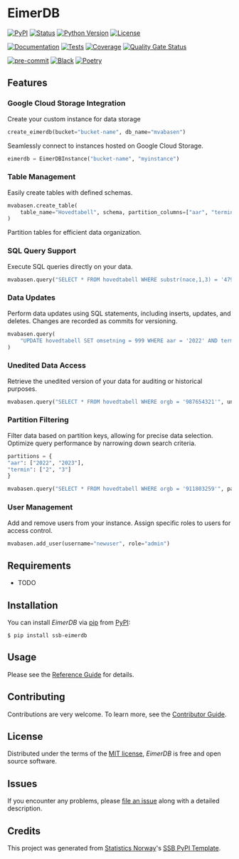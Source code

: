 # EimerDB

[![PyPI](https://img.shields.io/pypi/v/ssb-eimerdb.svg)][pypi status]
[![Status](https://img.shields.io/pypi/status/ssb-eimerdb.svg)][pypi status]
[![Python Version](https://img.shields.io/pypi/pyversions/ssb-eimerdb)][pypi status]
[![License](https://img.shields.io/pypi/l/ssb-eimerdb)][license]

[![Documentation](https://github.com/statisticsnorway/ssb-eimerdb/actions/workflows/docs.yml/badge.svg)][documentation]
[![Tests](https://github.com/statisticsnorway/ssb-eimerdb/workflows/Tests/badge.svg)][tests]
[![Coverage](https://sonarcloud.io/api/project_badges/measure?project=statisticsnorway_ssb-eimerdb&metric=coverage)][sonarcov]
[![Quality Gate Status](https://sonarcloud.io/api/project_badges/measure?project=statisticsnorway_ssb-eimerdb&metric=alert_status)][sonarquality]

[![pre-commit](https://img.shields.io/badge/pre--commit-enabled-brightgreen?logo=pre-commit&logoColor=white)][pre-commit]
[![Black](https://img.shields.io/badge/code%20style-black-000000.svg)][black]
[![Poetry](https://img.shields.io/endpoint?url=https://python-poetry.org/badge/v0.json)][poetry]

[pypi status]: https://pypi.org/project/ssb-eimerdb/
[documentation]: https://statisticsnorway.github.io/ssb-eimerdb
[tests]: https://github.com/statisticsnorway/ssb-eimerdb/actions?workflow=Tests
[sonarcov]: https://sonarcloud.io/summary/overall?id=statisticsnorway_ssb-eimerdb
[sonarquality]: https://sonarcloud.io/summary/overall?id=statisticsnorway_ssb-eimerdb
[pre-commit]: https://github.com/pre-commit/pre-commit
[black]: https://github.com/psf/black
[poetry]: https://python-poetry.org/

## Features

### Google Cloud Storage Integration

Create your custom instance for data storage
```python
create_eimerdb(bucket="bucket-name", db_name="mvabasen")
```
Seamlessly connect to instances hosted on Google Cloud Storage.
```python
eimerdb = EimerDBInstance("bucket-name", "myinstance")
```

### Table Management

Easily create tables with defined schemas.
```python
mvabasen.create_table(
    table_name="Hovedtabell", schema, partition_columns=["aar", "termin"], editable=True
)
```
Partition tables for efficient data organization.

### SQL Query Support

Execute SQL queries directly on your data.
```python
mvabasen.query("SELECT * FROM hovedtabell WHERE substr(nace,1,3) = '479'")
```
    

### Data Updates

Perform data updates using SQL statements, including inserts, updates, and deletes.
Changes are recorded as commits for versioning.
```python
mvabasen.query(
    "UPDATE hovedtabell SET omsetning = 999 WHERE aar = '2022' AND termin = '2' AND orgb = '987654321'"
)
```

### Unedited Data Access

Retrieve the unedited version of your data for auditing or historical purposes.
```python
mvabasen.query("SELECT * FROM hovedtabell WHERE orgb = '987654321'", unedited=True)
```

### Partition Filtering

Filter data based on partition keys, allowing for precise data selection.
Optimize query performance by narrowing down search criteria.
```python
partitions = {
"aar": ["2022", "2023"],
"termin": ["2", "3"]
}

mvabasen.query("SELECT * FROM hovedtabell WHERE orgb = '911803259'", partition_select=partitions)
```

### User Management

Add and remove users from your instance.
Assign specific roles to users for access control.
```python
mvabasen.add_user(username="newuser", role="admin")
```

## Requirements

- TODO

## Installation

You can install _EimerDB_ via [pip] from [PyPI]:

```console
$ pip install ssb-eimerdb
```

## Usage

Please see the [Reference Guide] for details.

## Contributing

Contributions are very welcome.
To learn more, see the [Contributor Guide].

## License

Distributed under the terms of the [MIT license][license],
_EimerDB_ is free and open source software.

## Issues

If you encounter any problems,
please [file an issue] along with a detailed description.

## Credits

This project was generated from [Statistics Norway]'s [SSB PyPI Template].

[statistics norway]: https://www.ssb.no/en
[pypi]: https://pypi.org/
[ssb pypi template]: https://github.com/statisticsnorway/ssb-pypitemplate
[file an issue]: https://github.com/statisticsnorway/ssb-eimerdb/issues
[pip]: https://pip.pypa.io/

<!-- github-only -->

[license]: https://github.com/statisticsnorway/ssb-eimerdb/blob/main/LICENSE
[contributor guide]: https://github.com/statisticsnorway/ssb-eimerdb/blob/main/CONTRIBUTING.md
[reference guide]: https://statisticsnorway.github.io/ssb-eimerdb/reference.html
